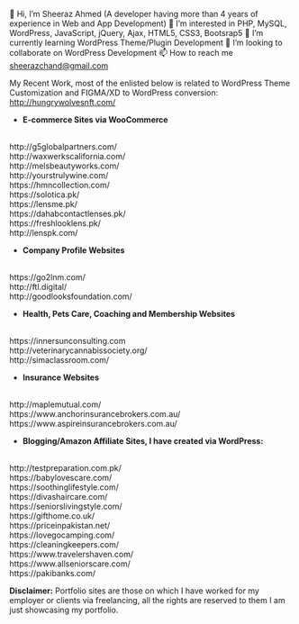 👋 Hi, I’m Sheeraz Ahmed (A developer having more than 4 years of experience in Web and App Development)
👀 I’m interested in PHP, MySQL, WordPress, JavaScript, jQuery, Ajax, HTML5, CSS3, Bootsrap5
🌱 I’m currently learning WordPress Theme/Plugin Development
💞️ I’m looking to collaborate on WordPress Development
📫 How to reach me sheerazchand@gmail.com

My Recent Work, most of the enlisted below is related to WordPress Theme Customization and FIGMA/XD to WordPress conversion: 
</br>
http://hungrywolvesnft.com/

- **E-commerce Sites via WooCommerce**
</br>
http://g5globalpartners.com/ </br>
http://waxwerkscalifornia.com/ </br>
http://melsbeautyworks.com/ </br>
http://yourstrulywine.com/ </br>
https://hmncollection.com/ </br>
https://solotica.pk/ </br>
https://lensme.pk/ </br>
https://dahabcontactlenses.pk/ </br>
https://freshlooklens.pk/ </br>
http://lenspk.com/ </br>

- **Company Profile Websites**
</br>
https://go2lnm.com/ </br>
http://ftl.digital/ </br>
http://goodlooksfoundation.com/ </br>

- **Health, Pets Care, Coaching and Membership Websites**
</br>
https://innersunconsulting.com </br>
http://veterinarycannabissociety.org/ </br>
http://simaclassroom.com/ </br>

- **Insurance Websites**
</br>
http://maplemutual.com/ </br>
https://www.anchorinsurancebrokers.com.au/ </br>
https://www.aspireinsurancebrokers.com.au/ </br>

- **Blogging/Amazon Affiliate Sites, I have created via WordPress:** 
</br>
http://testpreparation.com.pk/ </br>
https://babylovescare.com/ </br>
https://soothinglifestyle.com/ </br>
https://divashaircare.com/ </br>
https://seniorslivingstyle.com/ </br>
https://gifthome.co.uk/ </br>
https://priceinpakistan.net/ </br>
https://lovegocamping.com/ </br>
https://cleaningkeepers.com/ </br>
https://www.travelershaven.com/ </br>
https://www.allseniorscare.com/ </br>
https://pakibanks.com/ </br>

**Disclaimer:** Portfolio sites are those on which I have worked for my employer or clients via freelancing, all the rights are reserved to them I am just showcasing my portfolio.

<!---
sheerazchand/sheerazchand is a ✨ special ✨ repository because its `README.md` (this file) appears on your GitHub profile.
You can click the Preview link to take a look at your changes.
--->
